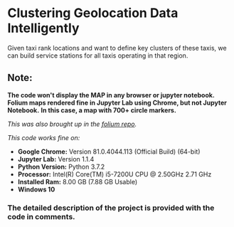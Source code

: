 # Clustering Geolocation Data Intelligently

Given taxi rank locations and want to define key clusters of these taxis, we can build service stations for all taxis operating in that region.

## Note:
**The code won't display the MAP in any browser or jupyter notebook.**
**Folium maps rendered fine in Jupyter Lab using Chrome, but not Jupyter Notebook.**
**In this case, a map with 700+ circle markers.**

*This was also brought up in the [folium repo](https://github.com/python-visualization/folium/issues/812 "Issues in FOLIUM Maps").*

*This code works fine on:*
* **Google Chrome:** Version 81.0.4044.113 (Official Build) (64-bit)
* **Jupyter Lab:**   Version 1.1.4
* **Python Version:** Python 3.7.2
* **Processor:**     Intel(R) Core(TM) i5-7200U CPU @ 2.50GHz 2.71 GHz
* **Installed Ram:** 8.00 GB (7.88 GB Usable)
* **Windows 10**

### The detailed description of the project is provided with the code in comments.
